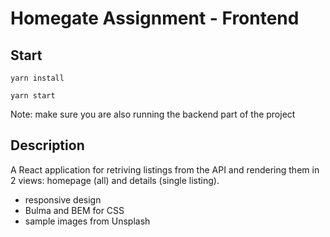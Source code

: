 # Homegate Assignment - Frontend

## Start

`yarn install`

`yarn start`

Note: make sure you are also running the backend part of the project

## Description

A React application for retriving listings from the API and rendering them in 2 views: homepage (all) and details (single listing).
- responsive design
- Bulma and BEM for CSS
- sample images from Unsplash